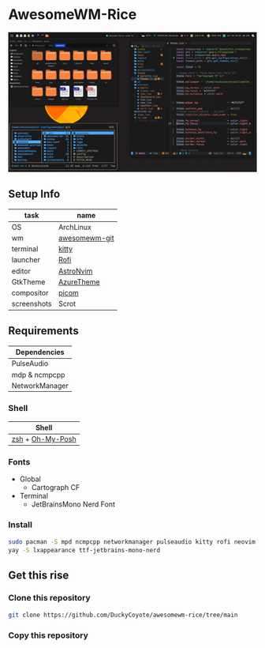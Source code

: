 # AwesomeWM-Rice

![image](screenshots/screen1.png)

## Setup Info

| task        | name                                       |
| ----------- | ------------------------------------------ |
| OS          | ArchLinux                                  |
| wm          | [awesomewm-git](https://awesomewm.org)     |
| terminal    | [kitty](https://sw.kovidgoyal.net/kitty)   |
| launcher    | [Rofi](https://github.com/davatorium/rofi) |
| editor      | [AstroNvim](https://astronvim.com)         |
| GtkTheme    | [AzureTheme](https://astronvim.com)        |
| compositor  | [picom](https://github.com/yshui/picom)    |
| screenshots | Scrot                                      |

## Requirements

| Dependencies   |
| -------------- |
| PulseAudio     |
| mdp & ncmpcpp  |
| NetworkManager |

### Shell

| Shell                                                           |
| --------------------------------------------------------------- |
| [zsh](https://www.zsh.org) + [Oh-My-Posh](https://ohmyposh.dev) |

### Fonts

- Global
  - Cartograph CF
- Terminal
  - JetBrainsMono Nerd Font

### Install

```zsh
sudo pacman -S mpd ncmpcpp networkmanager pulseaudio kitty rofi neovim picom gnome-tweaks alsa-utils acpi scrot
yay -S lxappearance ttf-jetbrains-mono-nerd
```

## Get this rise

### Clone this repository

```zsh
git clone https://github.com/DuckyCoyote/awesomewm-rice/tree/main
```

### Copy this repository

```zsh

```
